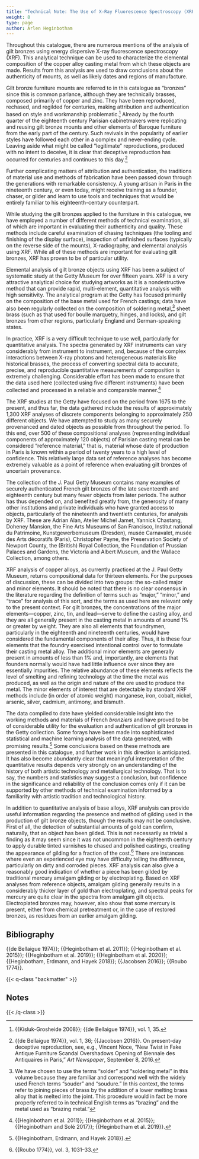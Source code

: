 ```yaml
---
title: "Technical Note: The Use of X-Ray Fluorescence Spectroscopy (XRF) in the Technical Study of Gilt Bronze Mounts in This Catalogue"
weight: 8
type: page
author: Arlen Heginbotham
---
```

Throughout this catalogue, there are numerous mentions of the analysis of gilt bronzes using energy dispersive X-ray fluorescence spectroscopy (XRF). This analytical technique can be used to characterize the elemental composition of the copper alloy casting metal from which these objects are made. Results from this analysis are used to draw conclusions about the authenticity of mounts, as well as likely dates and regions of manufacture.

Gilt bronze furniture mounts are referred to in this catalogue as “bronzes” since this is common parlance, although they are technically brasses, composed primarily of copper and zinc. They have been reproduced, rechased, and regilded for centuries, making attribution and authentication based on style and workmanship problematic.[^1] Already by the fourth quarter of the eighteenth century Parisian cabinetmakers were replicating and reusing gilt bronze mounts and other elements of Baroque furniture from the early part of the century. Such revivals in the popularity of earlier styles have followed each other in a complex and never-ending cycle. Leaving aside what might be called “legitimate” reproductions, produced with no intent to deceive, it is clear that deceptive reproduction has occurred for centuries and continues to this day.[^2]

Further complicating matters of attribution and authentication, the traditions of material use and methods of fabrication have been passed down through the generations with remarkable consistency. A young artisan in Paris in the nineteenth century, or even today, might receive training as a founder, chaser, or gilder and learn to use tools and techniques that would be entirely familiar to his eighteenth-century counterpart.

While studying the gilt bronzes applied to the furniture in this catalogue, we have employed a number of different methods of technical examination, all of which are important in evaluating their authenticity and quality. These methods include careful examination of chasing techniques (the tooling and finishing of the display surface), inspection of unfinished surfaces (typically on the reverse side of the mounts), X-radiography, and elemental analysis using XRF. While all of these methods are important for evaluating gilt bronzes, XRF has proven to be of particular utility.

Elemental analysis of gilt bronze objects using XRF has been a subject of systematic study at the Getty Museum for over fifteen years. XRF is a very attractive analytical choice for studying artworks as it is a nondestructive method that can provide rapid, multi-element, quantitative analysis with high sensitivity. The analytical program at the Getty has focused primarily on the composition of the base metal used for French castings; data have also been regularly collected on the composition of soldering metal,[^3] sheet brass (such as that used for boulle marquetry, hinges, and locks), and gilt bronzes from other regions, particularly England and German-speaking states.

In practice, XRF is a very difficult technique to use well, particularly for quantitative analysis. The spectra generated by XRF instruments can vary considerably from instrument to instrument, and, because of the complex interactions between X-ray photons and heterogeneous materials like historical brasses, the process of converting spectral data to accurate, precise, and reproducible quantitative measurements of composition is extremely challenging. Considerable effort has been made to ensure that the data used here (collected using five different instruments) have been collected and processed in a reliable and comparable manner.[^4]

The XRF studies at the Getty have focused on the period from 1675 to the present, and thus far, the data gathered include the results of approximately 1,300 XRF analyses of discrete components belonging to approximately 250 different objects. We have attempted to study as many securely provenanced and dated objects as possible from throughout the period. To this end, over 500 of these compositional analyses (representing individual components of approximately 120 objects) of Parisian casting metal can be considered “reference material,” that is, material whose date of production in Paris is known within a period of twenty years to a high level of confidence. This relatively large data set of reference analyses has become extremely valuable as a point of reference when evaluating gilt bronzes of uncertain provenance.

The collection of the J. Paul Getty Museum contains many examples of securely authenticated French gilt bronzes of the late seventeenth and eighteenth century but many fewer objects from later periods. The author has thus depended on, and benefited greatly from, the generosity of many other institutions and private individuals who have granted access to objects, particularly of the nineteenth and twentieth centuries, for analysis by XRF. These are Adrian Alan, Atelier Michel Jamet, Yannick Chastang, Doheney Mansion, the Fine Arts Museums of San Francisco, Institut national du Patrimoine, Kunstgewerbemuseum (Dresden), musée Carnavalet, musée des Arts décoratifs (Paris), Christopher Payne, the Preservation Society of Newport County, the (British) Royal Collection, the Foundation of Prussian Palaces and Gardens, the Victoria and Albert Museum, and the Wallace Collection, among others.

XRF analysis of copper alloys, as currently practiced at the J. Paul Getty Museum, returns compositional data for thirteen elements. For the purposes of discussion, these can be divided into two groups: the so-called major and minor elements. It should be noted that there is no clear consensus in the literature regarding the definition of terms such as “major,” “minor,” and “trace” for analysis of this sort, and the terms as used here are relevant only to the present context. For gilt bronzes, the concentrations of the major elements—copper, zinc, tin, and lead—serve to define the casting alloy, and they are all generally present in the casting metal in amounts of around 1% or greater by weight. They are also all elements that foundrymen, particularly in the eighteenth and nineteenth centuries, would have considered the fundamental components of their alloy. Thus, it is these four elements that the foundry exercised intentional control over to formulate their casting metal alloy. The additional minor elements are generally present in amounts of less than 1% and, importantly, are elements that founders normally would have had little influence over since they are essentially impurities. The relative abundance of these elements reflects the level of smelting and refining technology at the time the metal was produced, as well as the origin and nature of the ore used to produce the metal. The minor elements of interest that are detectable by standard XRF methods include (in order of atomic weight) manganese, iron, cobalt, nickel, arsenic, silver, cadmium, antimony, and bismuth.

The data compiled to date have yielded considerable insight into the working methods and materials of French *bronziers* and have proved to be of considerable utility for the evaluation and authentication of gilt bronzes in the Getty collection. Some forays have been made into sophisticated statistical and machine learning analysis of the data generated, with promising results.[^5] Some conclusions based on these methods are presented in this catalogue, and further work in this direction is anticipated. It has also become abundantly clear that meaningful interpretation of the quantitative results depends very strongly on an understanding of the history of both artistic technology and metallurgical technology. That is to say, the numbers and statistics may suggest a conclusion, but confidence in the significance and reliability of the conclusion comes only if it can be supported by other methods of technical examination informed by a familiarity with artistic tradition and technological history.

In addition to quantitative analysis of base alloys, XRF analysis can provide useful information regarding the presence and method of gilding used in the production of gilt bronze objects, though the results may not be conclusive. First of all, the detection of substantial amounts of gold can confirm, naturally, that an object has been gilded. This is not necessarily as trivial a finding as it may seem since it was not uncommon in the eighteenth century to apply durable tinted varnishes to chased and polished castings, creating the appearance of gilding for a fraction of the cost.[^6] There are instances where even an experienced eye may have difficulty telling the difference, particularly on dirty and corroded pieces. XRF analysis can also give a reasonably good indication of whether a piece has been gilded by traditional mercury amalgam gilding or by electroplating. Based on XRF analyses from reference objects, amalgam gilding generally results in a considerably thicker layer of gold than electroplating, and spectral peaks for mercury are quite clear in the spectra from amalgam gilt objects. Electroplated bronzes may, however, also show that some mercury is present, either from chemical pretreatment or, in the case of restored bronzes, as residues from an earlier amalgam gilding.

## Bibliography

{{de Bellaigue 1974}}; {{Heginbotham et al. 2011}}; {{Heginbotham et al. 2015}}; {{Heginbotham et al. 2019}}; {{Heginbotham et al. 2020}}; {{Heginbotham, Erdmann, and Hayek 2018}}; {{Jacobsen 2016}}; {{Roubo 1774}}.

{{< q-class "backmatter" >}}
## Notes
{{< /q-class >}}

[^1]: {{Kisluk-Grosheide 2008}}; {{de Bellaigue 1974}}, vol. 1, 35.

[^2]: {{de Bellaigue 1974}}, vol. 1, 36; {{Jacobsen 2016}}. On present-day deceptive reproduction, see, e.g., Vincent Noce, “New Twist in Fake Antique Furniture Scandal Overshadows Opening of Biennale des Antiquaires in Paris,” *Art Newspaper*, September 8, 2016.

[^3]: We have chosen to use the terms “solder” and “soldering metal” in this volume because they are familiar and correspond well with the widely used French terms “souder” and “soudure.” In this context, the terms refer to joining pieces of brass by the addition of a lower melting brass alloy that is melted into the joint. This procedure would in fact be more properly referred to in technical English terms as “brazing” and the metal used as “brazing metal.”

[^4]: {{Heginbotham et al. 2011}}; {{Heginbotham et al. 2015}}; {{Heginbotham and Solé 2017}}; {{Heginbotham et al. 2019}}.

[^5]: {{Heginbotham, Erdmann, and Hayek 2018}}.

[^6]: {{Roubo 1774}}, vol. 3, 1031–33.
